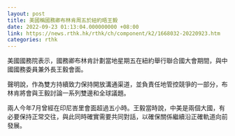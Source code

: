 ```yaml
---
layout: post
title: 美國稱國務卿布林肯周五於紐約晤王毅
date: 2022-09-23 01:13:04.000000000 +08:00
link: https://news.rthk.hk/rthk/ch/component/k2/1668032-20220923.htm
categories: rthk
---
```


美國國務院表示，國務卿布林肯計劃當地星期五在紐約舉行聯合國大會期間，與中國國務委員兼外長王毅會面。

聲明說，作為雙方持續致力保持開放溝通渠道，並負責任地管控競爭的一部分，布林肯將會與王毅討論一系列雙邊和全球議題。

兩人今年7月曾經在印尼峇里會面超過五小時。王毅當時說，中美是兩個大國，有必要保持正常交往，與此同時確實需要共同對話，以確保關係繼續沿正確軌道向前發展。

